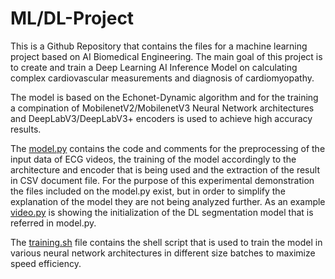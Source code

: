 # ML/DL-Project

This is a Github Repository that contains the files for a machine learning project based on AI Biomedical Engineering. The main goal of this project is to create and train a Deep Learning AI Inference Model on calculating complex cardiovascular measurements and diagnosis of cardiomyopathy. 

The model is based on the Echonet-Dynamic algorithm and for the training a compination of MobilenetV2/MobilenetV3 Neural Network architectures and DeepLabV3/DeepLabV3+ encoders is used to achieve high accuracy results.

The [model.py](https://github.com/George-Sakellariou/Machine-Learning-Project/blob/main/model.py) contains the code and comments for the preprocessing of the input data of ECG videos, the training of the model accordingly to the architecture and encoder that is being used and the extraction of the result in CSV document file. For the purpose of this experimental demonstration the files included on the model.py exist, but in order to simplify the explanation of the model they are not being analyzed further.
As an example [video.py](https://github.com/George-Sakellariou/Machine-Learning-Project/blob/main/video.py) is showing the initialization of the DL segmentation model that is referred in model.py.

The [training.sh](https://github.com/George-Sakellariou/Machine-Learning-Project/blob/main/training.sh) file contains the shell script that is used to train the model in various neural network architectures in different size batches to maximize speed efficiency.
